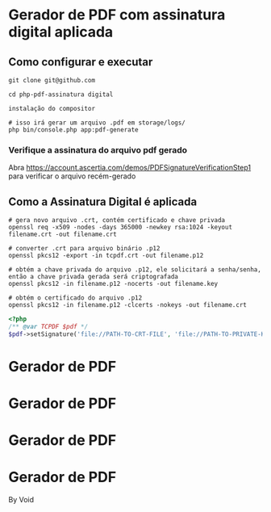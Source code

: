 # Gerador de PDF com assinatura digital aplicada


## Como configurar e executar

```
git clone git@github.com

cd php-pdf-assinatura digital

instalação do compositor

# isso irá gerar um arquivo .pdf em storage/logs/
php bin/console.php app:pdf-generate
```

### Verifique a assinatura do arquivo pdf gerado

Abra https://account.ascertia.com/demos/PDFSignatureVerificationStep1 para verificar o arquivo recém-gerado



## Como a Assinatura Digital é aplicada

```
# gera novo arquivo .crt, contém certificado e chave privada
openssl req -x509 -nodes -days 365000 -newkey rsa:1024 -keyout filename.crt -out filename.crt

# converter .crt para arquivo binário .p12
openssl pkcs12 -export -in tcpdf.crt -out filename.p12

# obtém a chave privada do arquivo .p12, ele solicitará a senha/senha, então a chave privada gerada será criptografada
openssl pkcs12 -in filename.p12 -nocerts -out filename.key

# obtém o certificado do arquivo .p12
openssl pkcs12 -in filename.p12 -clcerts -nokeys -out filename.crt
```

```php
<?php
/** @var TCPDF $pdf */
$pdf->setSignature('file://PATH-TO-CRT-FILE', 'file://PATH-TO-PRIVATE-KEY-FILE', 'PRIVATE-KEY-FILE-PASSPHRASE', '', 2 , $info);
```
# Gerador de PDF
# Gerador de PDF
# Gerador de PDF
# Gerador de PDF

By Void
